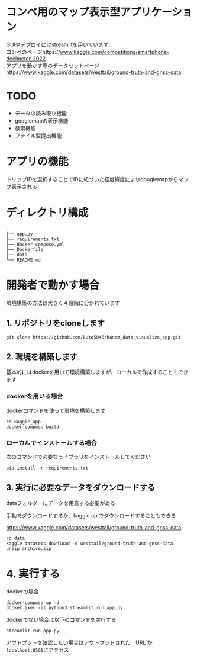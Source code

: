 # コンペ用のマップ表示型アプリケーション
GUIやデプロイには[streamlit](https://streamlit.io/)を用いています.   
コンペのページhttps://www.kaggle.com/competitions/smartphone-decimeter-2022.    
アプリを動かす際のデータセットページhttps://www.kaggle.com/datasets/westtail/ground-truth-and-gnss-data.   

# TODO
* データの読み取り機能
* googlemapの表示機能
* 検索機能
* ファイル型提出機能


# アプリの機能
トリップIDを選択することでIDに紐づいた経度緯度によりgooglemapからマップ表示される

# ディレクトリ構成
```
.
├── app.py 
├── requirements.txt
├── docker-compose.yml
├── Dockerfile
├── data
└── README.md

```

# 開発者で動かす場合
環境構築の方法は大きく４段階に分かれています  

## 1. リポジトリをcloneします
```
git clone https://github.com/kuto5046/handm_data_visualize_app.git
```

## 2. 環境を構築します

基本的にはdockerを用いて環境構築しますが、ローカルで作成することもできます

### dockerを用いる場合

dockerコマンドを使って環境を構築します
```shell
cd kaggle_app
docker-compose build
```

### ローカルでインストールする場合

次のコマンドで必要なライブラリをインストールしてください
```shell
pip install -r requirements.txt
```

## 3. 実行に必要なデータをダウンロードする

dataフォルダーにデータを用意する必要がある

手動でダウンロードするか、kaggle apiでダウンロードすることもできる

https://www.kaggle.com/datasets/westtail/ground-truth-and-gnss-data
```
cd data
kaggle datasets download -d westtail/ground-truth-and-gnss-data
unzip archive.zip
```

# 4. 実行する
dockerの場合
```shell
docker-compose up -d
docker exec -it python3 streamlit run app.py   
```

dockerでない場合は以下のコマンドを実行する
```shell
streamlit run app.py
```

アウトプットを確認したい場合はアウトプットされた　URL か　`localhost:8501`にアクセス
